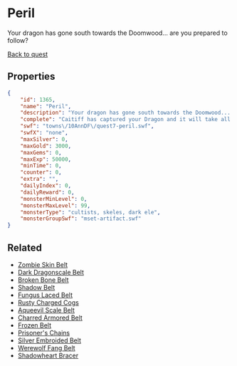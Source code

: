 # Peril

Your dragon has gone south towards the Doomwood... are you prepared to follow?

[Back to quest](../quests.md)

## Properties

```json
{
    "id": 1365,
    "name": "Peril",
    "description": "Your dragon has gone south towards the Doomwood... are you prepared to follow?",
    "complete": "Caitiff has captured your Dragon and it will take all your friends to get it back!",
    "swf": "towns\/10AnnDF\/quest7-peril.swf",
    "swfX": "none",
    "maxSilver": 0,
    "maxGold": 3000,
    "maxGems": 0,
    "maxExp": 50000,
    "minTime": 0,
    "counter": 0,
    "extra": "",
    "dailyIndex": 0,
    "dailyReward": 0,
    "monsterMinLevel": 0,
    "monsterMaxLevel": 99,
    "monsterType": "cultists, skeles, dark ele",
    "monsterGroupSwf": "mset-artifact.swf"
}
```

## Related

- [Zombie Skin Belt](../items/15953-zombie-skin-belt.md)
- [Dark Dragonscale Belt](../items/15954-dark-dragonscale-belt.md)
- [Broken Bone Belt](../items/15955-broken-bone-belt.md)
- [Shadow Belt](../items/15956-shadow-belt.md)
- [Fungus Laced Belt](../items/15957-fungus-laced-belt.md)
- [Rusty Charged Cogs](../items/15958-rusty-charged-cogs.md)
- [Aqueevil Scale Belt](../items/15959-aqueevil-scale-belt.md)
- [Charred Armored Belt](../items/15960-charred-armored-belt.md)
- [Frozen Belt](../items/15961-frozen-belt.md)
- [Prisoner's Chains](../items/15962-prisoner-s-chains.md)
- [Silver Embroided Belt](../items/15963-silver-embroided-belt.md)
- [Werewolf Fang Belt](../items/15964-werewolf-fang-belt.md)
- [Shadowheart Bracer](../items/15997-shadowheart-bracer.md)

